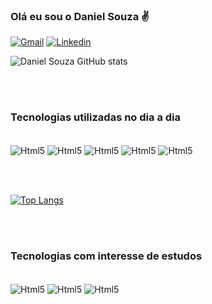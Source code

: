 

### Olá eu sou o Daniel Souza ✌️
[![Gmail](https://img.shields.io/badge/Gmail-D14836?style=for-the-badge&logo=gmail&logoColor=white)](mailto:daniegsouza4@gmail.com)
[![Linkedin](https://img.shields.io/badge/LinkedIn-0077B5?style=for-the-badge&logo=linkedin&logoColor=white)](https://www.linkedin.com/in/daniel-souza-a17b89199)

![Daniel Souza GitHub stats](https://github-readme-stats.vercel.app/api?username=Danielgsouza&show_icons=true&theme=merko)

<br/><br/>

### Tecnologias utilizadas no dia a dia 

<div style="display: inline-block"><br/>
    <img align="center" alt="Html5" src="https://img.shields.io/badge/HTML5-E34F26?style=for-the-badge&logo=html5&logoColor=white"></img>
    <img align="center" alt="Html5" src="https://img.shields.io/badge/CSS3-1572B6?style=for-the-badge&logo=css3&logoColor=white"></img>
    <img align="center" alt="Html5" src="https://img.shields.io/badge/JavaScript-F7DF1E?style=for-the-badge&logo=javascript&logoColor=black"></img>
    <img align="center" alt="Html5" src="https://img.shields.io/badge/GitHub-100000?style=for-the-badge&logo=github&logoColor=white"></img>
     <img align="center" alt="Html5" src="https://img.shields.io/badge/Bootstrap-563D7C?style=for-the-badge&logo=bootstrap&logoColor=white"></img>

</div>

<br/><br/>

[![Top Langs](https://github-readme-stats.vercel.app/api/top-langs/?username=Danielgsouza&layout=compact)](https://github.com/Danielgsouza/github-readme-stats)


<br/><br/>

### Tecnologias com interesse de estudos

<div style="display: inline-block"><br/>
    <img align="center" alt="Html5" src="https://img.shields.io/badge/Node.js-43853D?style=for-the-badge&logo=node.js&logoColor=white"></img>
    <img align="center" alt="Html5" src="https://img.shields.io/badge/MongoDB-4EA94B?style=for-the-badge&logo=mongodb&logoColor=white"></img>
    <img align="center" alt="Html5" src="https://img.shields.io/badge/React-20232A?style=for-the-badge&logo=react&logoColor=61DAFB"></img>
  
     

</div>
